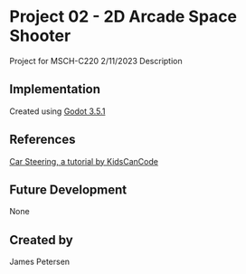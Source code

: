 # Project 02 - 2D Arcade Space Shooter
Project for MSCH-C220
2/11/2023
Description
## Implementation
Created using [Godot 3.5.1](https://godotengine.org/download)
## References
[Car Steering, a tutorial by KidsCanCode](http://kidscancode.org/godot_recipes/3.x/2d/car_steering/)
## Future Development
None
## Created by
James Petersen
